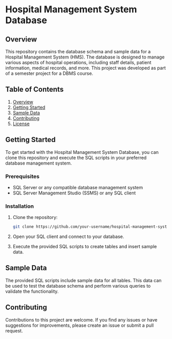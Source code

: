 # Hospital Management System Database

## Overview

This repository contains the database schema and sample data for a Hospital Management System (HMS). The database is designed to manage various aspects of hospital operations, including staff details, patient information, medical records, and more. This project was developed as part of a semester project for a DBMS course.

## Table of Contents

1. [Overview](#overview)
2. [Getting Started](#getting-started)
3. [Sample Data](#sample-data)
4. [Contributing](#contributing)
5. [License](#license)

## Getting Started

To get started with the Hospital Management System Database, you can clone this repository and execute the SQL scripts in your preferred database management system.

### Prerequisites

- SQL Server or any compatible database management system
- SQL Server Management Studio (SSMS) or any SQL client

### Installation

1. Clone the repository:
    ```bash
    git clone https://github.com/your-username/hospital-management-system-db.git
    ```

2. Open your SQL client and connect to your database.

3. Execute the provided SQL scripts to create tables and insert sample data.

## Sample Data

The provided SQL scripts include sample data for all tables. This data can be used to test the database schema and perform various queries to validate the functionality.

## Contributing

Contributions to this project are welcome. If you find any issues or have suggestions for improvements, please create an issue or submit a pull request.
